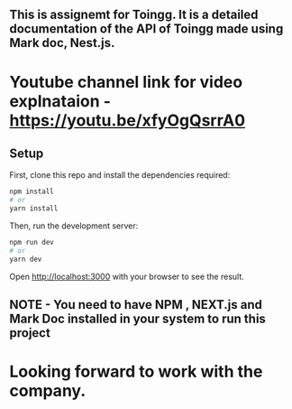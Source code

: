 ## This is assignemt for Toingg. It is a detailed documentation of the API of Toingg made using Mark doc, Nest.js.
# Youtube channel link for video explnataion - https://youtu.be/xfyOgQsrrA0

## Setup

First, clone this repo and install the dependencies required:

```bash
npm install
# or
yarn install
```

Then, run the development server:

```bash
npm run dev
# or
yarn dev
```

Open [http://localhost:3000](http://localhost:3000) with your browser to see the result.

## NOTE - You need to have NPM , NEXT.js and Mark Doc installed in your system to run this project

# Looking forward to work with the company.
